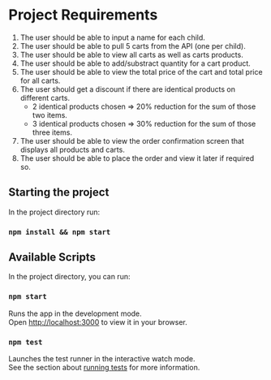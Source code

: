 # Project Requirements

1. The user should be able to input a name for each child.
2. The user should be able to pull 5 carts from the API (one per child).
3. The user should be able to view all carts as well as carts products.
4. The user should be able to add/substract quantity for a cart product.
5. The user should be able to view the total price of the cart and total price for all carts.
6. The user should get a discount if there are identical products on different carts.
    - 2 identical products chosen => 20% reduction for the sum of those two items.
    - 3 identical products chosen => 30% reduction for the sum of those three items.
7. The user should be able to view the order confirmation screen that displays all products and carts.
8. The user should be able to place the order and view it later if required so.

## Starting the project

In the project directory run:

### `npm install && npm start`

## Available Scripts

In the project directory, you can run:

### `npm start`

Runs the app in the development mode.\
Open [http://localhost:3000](http://localhost:3000) to view it in your browser.

### `npm test`

Launches the test runner in the interactive watch mode.\
See the section about [running tests](https://facebook.github.io/create-react-app/docs/running-tests) for more information.
